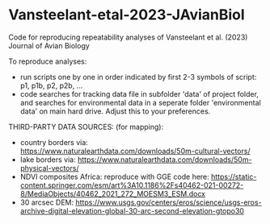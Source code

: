 # Vansteelant-etal-2023-JAvianBiol
Code for reproducing repeatability analyses of Vansteelant et al. (2023) Journal of Avian Biology

To reproduce analyses:
- run scripts one by one in order indicated by first 2-3 symbols of script: p1, p1b, p2, p2b, ...
- code searches for tracking data file in subfolder 'data' of project folder, and searches for environmental data in a seperate folder 'environmental data' on main hard drive. Adjust this to your preferences. 


THIRD-PARTY DATA SOURCES: (for mapping):
- country borders via: https://www.naturalearthdata.com/downloads/50m-cultural-vectors/
- lake borders via: https://www.naturalearthdata.com/downloads/50m-physical-vectors/
- NDVI composites Africa: reproduce with GGE code here: https://static-content.springer.com/esm/art%3A10.1186%2Fs40462-021-00272-8/MediaObjects/40462_2021_272_MOESM3_ESM.docx
- 30 arcsec DEM: https://www.usgs.gov/centers/eros/science/usgs-eros-archive-digital-elevation-global-30-arc-second-elevation-gtopo30
